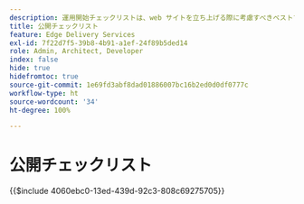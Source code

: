 ```yaml
---
description: 運用開始チェックリストは、web サイトを立ち上げる際に考慮すべきベストプラクティスの概要です。これらの手順は、通常は良いプラクティスですが、Adobe Experience Manager に固有の側面がいくつかあります。
title: 公開チェックリスト
feature: Edge Delivery Services
exl-id: 7f22d7f5-39b8-4b91-a1ef-24f89b5ded14
role: Admin, Architect, Developer
index: false
hide: true
hidefromtoc: true
source-git-commit: 1e69fd3abf8dad01886007bc16b2ed0d0df0777c
workflow-type: ht
source-wordcount: '34'
ht-degree: 100%

---
```


# 公開チェックリスト

{{$include 4060ebc0-13ed-439d-92c3-808c69275705}}
